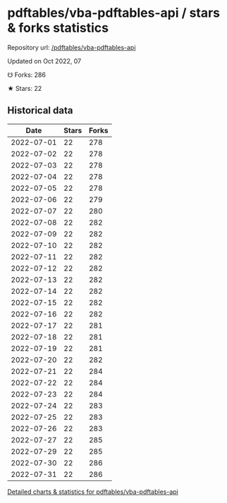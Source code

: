 # pdftables/vba-pdftables-api / stars & forks statistics

Repository url: [/pdftables/vba-pdftables-api](https://github.com/pdftables/vba-pdftables-api)

Updated on Oct 2022, 07

☋ Forks: 286

★ Stars: 22

## Historical data
| Date | Stars | Forks |
|------|-------|-------|
| 2022-07-01 | 22 | 278 | 
| 2022-07-02 | 22 | 278 | 
| 2022-07-03 | 22 | 278 | 
| 2022-07-04 | 22 | 278 | 
| 2022-07-05 | 22 | 278 | 
| 2022-07-06 | 22 | 279 | 
| 2022-07-07 | 22 | 280 | 
| 2022-07-08 | 22 | 282 | 
| 2022-07-09 | 22 | 282 | 
| 2022-07-10 | 22 | 282 | 
| 2022-07-11 | 22 | 282 | 
| 2022-07-12 | 22 | 282 | 
| 2022-07-13 | 22 | 282 | 
| 2022-07-14 | 22 | 282 | 
| 2022-07-15 | 22 | 282 | 
| 2022-07-16 | 22 | 282 | 
| 2022-07-17 | 22 | 281 | 
| 2022-07-18 | 22 | 281 | 
| 2022-07-19 | 22 | 281 | 
| 2022-07-20 | 22 | 282 | 
| 2022-07-21 | 22 | 284 | 
| 2022-07-22 | 22 | 284 | 
| 2022-07-23 | 22 | 284 | 
| 2022-07-24 | 22 | 283 | 
| 2022-07-25 | 22 | 283 | 
| 2022-07-26 | 22 | 283 | 
| 2022-07-27 | 22 | 285 | 
| 2022-07-29 | 22 | 285 | 
| 2022-07-30 | 22 | 286 | 
| 2022-07-31 | 22 | 286 | 


[Detailed charts & statistics for pdftables/vba-pdftables-api](https://reviewgithub.com/rep/pdftables/vba-pdftables-api)
